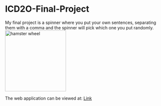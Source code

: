 # ICD2O-Final-Project

My final project is a spinner where you put your own sentences, separating them with a comma and the spinner will pick which one you put randomly.
<img id="hamster-gif" scr="./Image/hamster.gif" alt="hamster wheel" width="200px"/><br/>

The web application can be viewed at: [Link](https://mths-icd2o-1-2024.github.io/ICD2O-Final-Project-shanea.jaromay/) 
